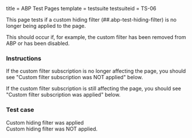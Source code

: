 title = ABP Test Pages
template = testsuite
testsuiteid = TS-06

This page tests if a custom hiding filter (##.abp-test-hiding-filter) is no longer being applied to the page. 

This should occur if, for example, the custom filter has been removed from ABP or has been disabled.

<h3>Instructions</h3>

If the custom filter subscription is no longer affecting the page, you should see "Custom filter subscription was NOT applied" below.

If the custom filter subscription is still affecting the page, you should see "Custom filter subscription was applied" below.

<h3>Test case</h3>
<div class="abp-testsuite-testcase">
  <div class="abp-testsuite-fail">
    Custom hiding filter was applied
  </div>
  <div class="abp-testsuite-pass abp-test-hiding-filter">
    Custom hiding filter was NOT applied.
  </div>
</div>